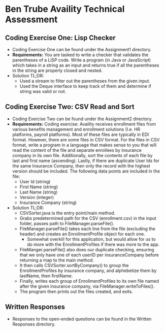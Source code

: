 # Ben Trube Availity Technical Assessment

## Coding Exercise One: Lisp Checker
 - Coding Exercise One can be found under the Assignment1 directory.
 - **Requirements:** You are tasked to write a checker that validates the parentheses of a LISP code.  Write a program (in Java or JavaScript) which takes in a string as an input and returns true if all the parentheses in the string are properly closed and nested.
 - Solution TL;DR:
    - Used a stream to filter out the parentheses from the given input.
    - Used the Deque interface to keep track of them and determine if string was valid or not.

## Coding Exercise Two: CSV Read and Sort
 - Coding Exercise Two can be found under the Assignment2 directory.
 - **Requirements:** Coding exercise:  Availity receives enrollment files from various benefits management and enrollment solutions (I.e. HR platforms, payroll platforms).  Most of these files are typically in EDI format.  However, there are some files in CSV format.  For the files in CSV format, write a program in a language that makes sense to you that will read the content of the file and separate enrollees by insurance company in its own file. Additionally, sort the contents of each file by last and first name (ascending).  Lastly, if there are duplicate User Ids for the same Insurance Company, then only the record with the highest version should be included. The following data points are included in the file:
    - User Id (string)
    - First Name (string) 
    - Last Name (string)
    - Version (integer)
    - Insurance Company (string)
- Solution TL;DR:
    - CSVSorter.java is the entry point/main method.
    - Grabs predetermined path for the CSV (enrollment.csv) in the input folder, passes path to FileManager.parseFile().
    - FileManager.parseFile() takes each line from the file (excluding the header) and creates an EnrollmentProfile object for each one.
        - Somewhat overkill for this application, but would allow for us to do more with the EnrollmentProfiles if there was more to the app.
    - FileManger.parseFile() also does our duplicate checking, ensuring that we only have one of each userID per insuranceCompany before returning a map to the main method.
    - It then calls CSVSorter.sortByCompany() to group the EnrollmentProfiles by insurance company, and alphebetize them by lastName, then firstName.
    - Finally, writes each group of EnrollmentProfiles to its own file named after the given insurance company, via FileManager.writeToFiles().
    - The program then prints out the files created, and exits.

## Written Responses
 - Responses to the open-ended questions can be found in the Written Responses directory.
